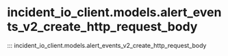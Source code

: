 # incident_io_client.models.alert_events_v2_create_http_request_body

::: incident_io_client.models.alert_events_v2_create_http_request_body
